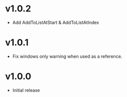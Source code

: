 # v1.0.2
- Add AddToListAtStart & AddToListAtIndex

# v1.0.1
- Fix windows only warning when used as a reference.

# v1.0.0
- Initial release
